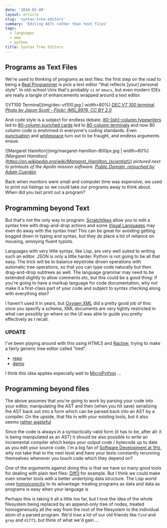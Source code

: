 ```yaml
---
date: '2018-02-09'
layout: article
slug: 'syntax-tree-editors'
summary: 'Editing ASTs rather than text files'
tags:
  - languages
  - www
  - python
title: Syntax Tree Editors
---
```


## Programs as Text Files

We're used to thinking of programs as text files: the first step on the road
to being a [Real Programmer](http://web.mit.edu/humor/Computers/real.programmers)
is pick a text editor "that reflects [your] personal style".  In old-school Unix 
that's probably `vi` or `emacs`, but even modern IDEs are really a tangle of
enhancements wrapped around a text editor.

![VT100 Terminal](img/dec-vt100.jpg | width=60%)
*[DEC VT 100 terminal](https://en.wikipedia.org/wiki/VT100).
[Photo by Jason Scott - Flickr: IMG_9976, CC BY 2.0](https://commons.wikimedia.org/w/index.php?curid=29457452)*

And code style is a subject for endless debate.
[80-(ish)-column typewriters](https://en.wikipedia.org/wiki/Characters_per_line) led to 
[80-column punched cards](https://en.wikipedia.org/wiki/Punched_card#IBM_80-column_punched_card_format_and_character_codes)
led to [80-column terminals](https://en.wikipedia.org/wiki/VT100) and now 80 column
code is enshrined in everyone's coding standards.
Even [punctuation](https://en.wikipedia.org/wiki/Digraphs_and_trigraphs#C) and 
[whitespace](https://www.python.org/dev/peps/pep-0008/)
turn out to be fraught, and endless arguments ensue.

![Margaret Hamilton](img/margaret-hamilton-800px.jpg | width=60%)
*[Margaret Hamilton](https://en.wikipedia.org/wiki/Margaret_Hamilton_(scientist\))
pictured next to printouts of the Apollo mission software.
[Public Domain, retouched by Adam Cuerden](https://commons.wikimedia.org/wiki/File:Margaret_Hamilton_-_restoration.jpg)*

Back when monitors were small and computer time was expensive, we used to print out listings
so we could take our programs away to think about.  When did you last print out a program?

## Programming beyond Text

But that's not the only way to program:
[Scratchlikes](https://wiki.scratch.mit.edu/wiki/Alternatives_to_Scratch#Drag_and_Drop_Programming)
allow you to edit a syntax tree with drag-and-drop actions and some 
[Visual Languages](art/flobot-graphical-dataflow-language-for-robots/)
may even do away with the syntax tree!  This can be great for avoiding getting bogged
down in typing and syntax, but they do place a lot of reliance on mousing,
annoying fluent typists.

Languages with very little syntax, like Lisp, are very well suited to writing such an 
editor.  JSON is only a little harder.  Python is not going to be all that easy.
The trick will be to balance keystroke driven operations with automatic tree operations,
so that you can type code naturally but then drag-and-drop subtrees as well.
The language grammar may need to be extended slightly to allow comments etc, but this
could be a good thing: if you're going to have a markup language for code documentation,
why not make it a first-class part of your code and subject to syntax checking along with
everything else?

I haven't used it in years, but [Oxygen XML](https://www.oxygenxml.com/) did a pretty good
job of this: once you specify a schema, XML documents are very tightly restricted in what
can possibly go where so the UI was able to guide you pretty effectively as I recall.

### UPDATE

I've been playing around with this using HTML5 and [Ractive](https://ractive.js.org/),
trying to make a fairly generic tree editor called "tred".

* [repo](https://github.com/nickzoic/tred/)
* [demo](https://nickzoic.github.io/tred/tred.html)

I think this idea applies especially well to [MicroPython](/art/micropython-webusb/) ...

## Programming beyond files

The above assumes that you're going to work by parsing your code into your editor,
manipulating the AST and then (when you hit save) serializing the AST back out into
a form which can be parsed back into an AST by a compiler.  On the upside, that fits
in with your existing tools, but it also seems
[rather wasteful](/art/deserialize-alter-serialize-antipattern/)

Since the code is always in a syntactically valid form (it has to be, after all: it is 
being manipulated as an AST) it should be also possible to write an incremental compiler
which keeps your output code / bytecode up to date as you edit your source code.  I'm a
big fan of
[Software Development at 1Hz](https://hackernoon.com/software-development-at-1-hz-5530bb58fc0e),
why not take that to the next level and have your tests constantly rerunning themselves
whenever you touch code which they depend on?

One of the arguments against doing this is that we have so many good tools for dealing
with plain text files: [Diff3](/art/a-canticle-for-diff3/) for example.  But I think we
could make even smarter tools with a better underlying data structure.  The Lisp
world uses [homoiconicity](https://en.wikipedia.org/wiki/Homoiconicity) to its 
advantage: treating programs as data and data as programs is easy when your language is

Perhaps this is taking it all a little too far, but I love the idea of the whole 
filesystem being replaced by an append-only tree of nodes, treated homogeneously all the way
from the root of the filesystem to the individual atom of a parsed program.  We'd lose
a lot of our old friends like `find` and `grep` and `diff3`, but think of what we'd gain ...

